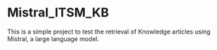 # Mistral_ITSM_KB
This is a simple project to test the retrieval of Knowledge articles using Mistral, a large language model.
